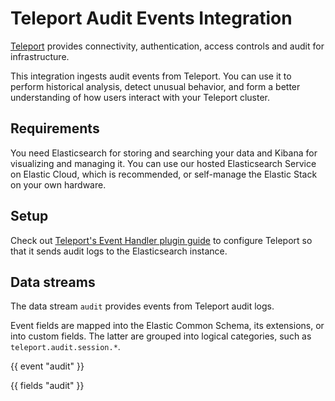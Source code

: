 # Teleport Audit Events Integration

[Teleport](https://goteleport.com/docs/) provides connectivity, authentication, access controls and audit for infrastructure.

This integration ingests audit events from Teleport. You can use it to perform historical analysis, 
detect unusual behavior, and form a better understanding of how users interact with your Teleport cluster.

## Requirements

You need Elasticsearch for storing and searching your data and Kibana for visualizing and managing it.
You can use our hosted Elasticsearch Service on Elastic Cloud, which is recommended, or self-manage the Elastic Stack 
on your own hardware.

## Setup

Check out [Teleport's Event Handler plugin guide](https://goteleport.com/docs/management/export-audit-events/)
to configure Teleport so that it sends audit logs to the Elasticsearch instance.

## Data streams

The data stream `audit` provides events from Teleport audit logs.

Event fields are mapped into the Elastic Common Schema, its extensions, or into custom fields. The latter are grouped 
into logical categories, such as `teleport.audit.session.*`.

{{ event "audit" }}

{{ fields "audit" }}
